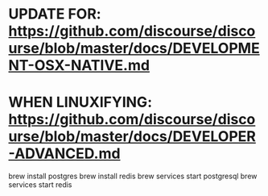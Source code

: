 # UPDATE FOR: https://github.com/discourse/discourse/blob/master/docs/DEVELOPMENT-OSX-NATIVE.md

# WHEN LINUXIFYING: https://github.com/discourse/discourse/blob/master/docs/DEVELOPER-ADVANCED.md

brew install postgres
brew install redis
brew services start postgresql
brew services start redis

